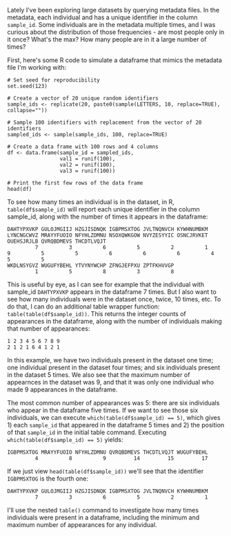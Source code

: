 Lately I've been exploring large datasets by querying metadata files. In the metadata, each individual and has a unique identifier in the column `sample_id`. Some individuals are in the metadata multiple times, and I was curious about the distribution of those frequencies - are most people only in it once? What's the max? How many people are in it a large number of times? 

First, here's some R code to simulate a dataframe that mimics the metadata file I'm working with: 

```
# Set seed for reproducibility
set.seed(123)

# Create a vector of 20 unique random identifiers
sample_ids <- replicate(20, paste0(sample(LETTERS, 10, replace=TRUE), collapse=""))

# Sample 100 identifiers with replacement from the vector of 20 identifiers
sampled_ids <- sample(sample_ids, 100, replace=TRUE)

# Create a data frame with 100 rows and 4 columns
df <- data.frame(sample_id = sampled_ids,
                 val1 = runif(100),
                 val2 = runif(100),
                 val3 = runif(100))

# Print the first few rows of the data frame
head(df)
```

To see how many times an individual is in the dataset, in R, `table(df$sample_id)` will report each unique identifier in the column sample_id, along with the number of times it appears in the dataframe: 

```
DAHTYPXVKP GULOJMGIIJ HZGJISDNQK IGBPMSXTOG JVLTNQNVCH KYWHNUMBKM LYNCNGCWVZ MRAYYFUOIO NFYHLZDMNU NSOXQWKGOW NVYZESYYIC OSNCJRVKET OUEHSJRJLB QVRQBDMEVS THCDTLVQJT 
         7          3          6          5          2          1          9          5          5          6          6          6          4          5          5 
WKDLNSYGVZ WUGUFYBEHL YTVYNYWCHP ZFNGJEFPXU ZPTFKHVVGP 
         1          5          8          3          8 
```

This is useful by eye, as I can see for example that the individual with sample_id `DAHTYPXVKP` appears in the dataframe 7 times. But I also want to see how many individuals were in the dataset once, twice, 10 times, etc. To do that, I can do an additional table wrapper function: `table(table(df$sample_id))`. This returns the integer counts of appearances in the dataframe, along with the number of individuals making that number of appearances: 

```
1 2 3 4 5 6 7 8 9 
2 1 2 1 6 4 1 2 1 
```

In this example, we have two individuals present in the dataset one time; one individual present in the dataset four times; and six individuals present in the dataset 5 times. We also see that the maximum number of appearnces in the dataset was 9, and that it was only one individual who made 9 appearances in the dataframe. 

The most common number of appearances was 5: there are six individuals who appear in the dataframe five times. If we want to see those six individuals, we can execute `which(table(df$sample_id) == 5)`, which gives 1) each `sample_id` that appeared in the dataframe 5 times and 2) the position of that `sample_id` in the initial table command. Executing `which(table(df$sample_id) == 5)` yields: 
```
IGBPMSXTOG MRAYYFUOIO NFYHLZDMNU QVRQBDMEVS THCDTLVQJT WUGUFYBEHL 
         4          8          9         14         15         17 
```

If we just view `head(table(df$sample_id))` we'll see that the identifier `IGBPMSXTOG` is the fourth one: 
```
DAHTYPXVKP GULOJMGIIJ HZGJISDNQK IGBPMSXTOG JVLTNQNVCH KYWHNUMBKM 
         7          3          6          5          2          1
```

I'll use the nested `table()` command to investigate how many times individuals were present in a dataframe, including the minimum and maximum number of appearances for any individual. 
